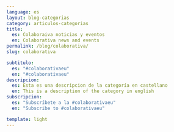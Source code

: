 ```yaml
---
language: es
layout: blog-categorias
category: articulos-categorias
title: 
  es: Colaboraiva noticias y eventos
  en: Colaborativa news and events
permalink: /blog/colaborativa/
slug: colaborativa

subtitulo:
  es: "#colaborativaeu"
  en: "#colaborativaeu"
descripcion: 
  es: Esta es una descripcion de la categoría en castellano
  en: This is a description of the category in english
subscripcion:
  es: "Subscríbete a la #colaborativaeu"
  en: "Subscribe to #colaborativaeu"

template: light
---
```

